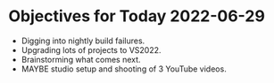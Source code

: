 # Objectives for Today 2022-06-29

- Digging into nightly build failures.
- Upgrading lots of projects to VS2022.
- Brainstorming what comes next.
- MAYBE studio setup and shooting of 3 YouTube videos.
